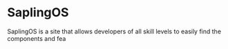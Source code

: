# SaplingOS
SaplingOS is a site that allows developers of all skill levels to easily find the components and fea
